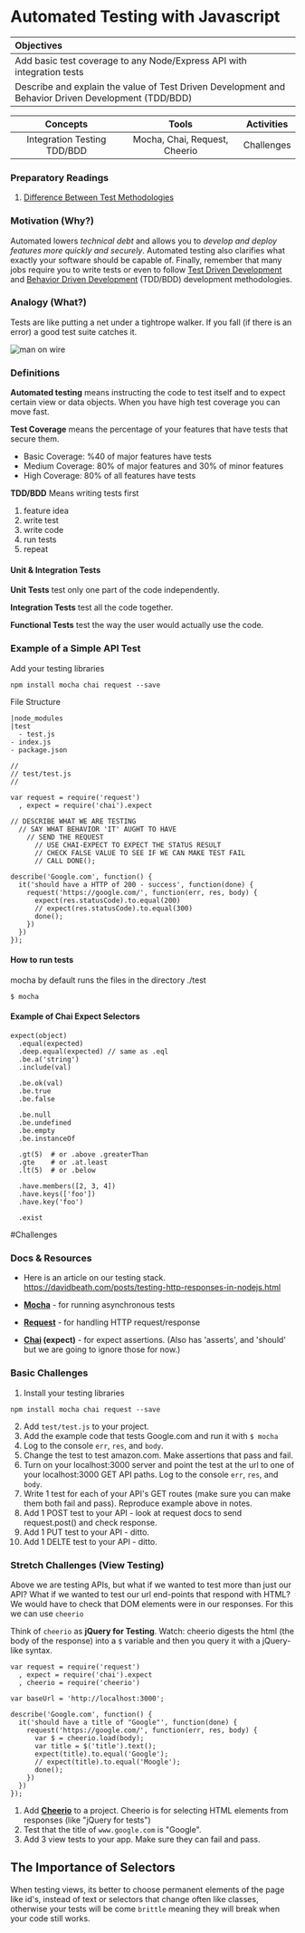 # Automated Testing with Javascript

| Objectives |
| :--- |
| Add basic test coverage to any Node/Express API with integration tests |
| Describe and explain the value of Test Driven Development and Behavior Driven Development (TDD/BDD)|

| Concepts | Tools | Activities |
| :---: | :---: | :---: |
| Integration Testing TDD/BDD | Mocha, Chai, Request, Cheerio | Challenges |

### Preparatory Readings

1. [Difference Between Test Methodologies](http://stackoverflow.com/questions/4904096/whats-the-difference-between-unit-functional-acceptance-and-integration-test/4904533#4904533)

### Motivation (Why?)

Automated lowers *technical debt* and allows you to *develop and deploy features more quickly and securely*. Automated testing also clarifies what exactly your software should be capable of. Finally, remember that many jobs require you to write tests or even to follow [Test Driven Development](https://en.wikipedia.org/wiki/Test-driven_development) and [Behavior Driven Development](https://en.wikipedia.org/wiki/Behavior-driven_development) (TDD/BDD) development methodologies.

### Analogy (What?)

Tests are like putting a net under a tightrope walker. If you fall (if there is an error) a good test suite catches it.

![man on wire](http://static.rogerebert.com/uploads/review/primary_image/reviews/man-on-wire-2008/hero_EB20080804REVIEWS808070305AR.jpg)

### Definitions

**Automated testing** means instructing the code to test itself and to expect certain view or data objects. When you have high test coverage you can move fast.

**Test Coverage** means the percentage of your features that have tests that secure them.

* Basic Coverage: %40 of major features have tests
* Medium Coverage: 80% of major features and 30% of minor features
* High Coverage: 80% of all features have tests

**TDD/BDD** Means writing tests first

1. feature idea
2. write test
3. write code
4. run tests
5. repeat

#### Unit & Integration Tests

**Unit Tests** test only one part of the code independently.

**Integration Tests** test all the code together.

**Functional Tests** test the way the user would actually use the code.

### Example of a Simple API Test

Add your testing libraries
```
npm install mocha chai request --save
```

File Structure

```
|node_modules
|test
  - test.js
- index.js
- package.json
```


```
//
// test/test.js
//

var request = require('request')
  , expect = require('chai').expect

// DESCRIBE WHAT WE ARE TESTING
  // SAY WHAT BEHAVIOR 'IT' AUGHT TO HAVE
    // SEND THE REQUEST
      // USE CHAI-EXPECT TO EXPECT THE STATUS RESULT
      // CHECK FALSE VALUE TO SEE IF WE CAN MAKE TEST FAIL
      // CALL DONE();

describe('Google.com', function() {
  it('should have a HTTP of 200 - success', function(done) {
    request('https://google.com/', function(err, res, body) {
      expect(res.statusCode).to.equal(200)
      // expect(res.statusCode).to.equal(300)
      done();
    })
  })
});
```
#### How to run tests

mocha by default runs the files in the directory ./test
```
$ mocha
```

#### Example of Chai Expect Selectors

```
expect(object)
  .equal(expected)
  .deep.equal(expected) // same as .eql
  .be.a('string')
  .include(val)

  .be.ok(val)
  .be.true
  .be.false

  .be.null
  .be.undefined
  .be.empty
  .be.instanceOf

  .gt(5)  # or .above .greaterThan
  .gte    # or .at.least
  .lt(5)  # or .below

  .have.members([2, 3, 4])
  .have.keys(['foo'])
  .have.key('foo')

  .exist
```

#Challenges

### Docs & Resources

* Here is an article on our testing stack. https://davidbeath.com/posts/testing-http-responses-in-nodejs.html

* **[Mocha](http://mochajs.org/#getting-started)** - for running asynchronous tests
* **[Request](https://github.com/request)** - for handling HTTP request/response
* **[Chai](http://chaijs.com/api/) (expect)** - for expect assertions. (Also has 'asserts', and 'should' but we are going to ignore those for now.)

### Basic Challenges

1. Install your testing libraries
```
npm install mocha chai request --save
```
2. Add ```test/test.js``` to your project.
3. Add the example code that tests Google.com and run it with ```$ mocha```
3. Log to the console ```err```, ```res```, and ```body```.
4. Change the test to test amazon.com. Make assertions that pass and fail.
5. Turn on your localhost:3000 server and point the test at the url to one of your localhost:3000 GET API paths. Log to the console ```err```, ```res```, and ```body```.
1. Write 1 test for each of your API's GET routes (make sure you can make them both fail and pass). Reproduce example above in notes.
2. Add 1 POST test to your API - look at request docs to send request.post() and check response.
3. Add 1 PUT test to your API - ditto.
4. Add 1 DELTE test to your API - ditto.

### Stretch Challenges (View Testing)

Above we are testing APIs, but what if we wanted to test more than just our API? What if we wanted to test our url end-points that respond with HTML? We would have to check that DOM elements were in our responses. For this we can use ```cheerio```

Think of ```cheerio``` as **jQuery for Testing**. Watch: cheerio digests the html (the body of the response) into a ```$``` variable and then you query it with a jQuery-like syntax.

```
var request = require('request')
  , expect = require('chai').expect
  , cheerio = require('cheerio')

var baseUrl = 'http://localhost:3000';

describe('Google.com', function() {
  it('should have a title of "Google"', function(done) {
    request('https://google.com/', function(err, res, body) {
      var $ = cheerio.load(body);
      var title = $('title').text();
      expect(title).to.equal('Google');
      // expect(title).to.equal('Moogle');
      done();
    })
  })
});
```

1. Add **[Cheerio](https://github.com/cheeriojs/cheerio)** to a project. Cheerio is for selecting HTML elements from responses (like "jQuery for tests")
2. Test that the title of ```www.google.com``` is "Google".
3. Add 3 view tests to your app. Make sure they can fail and pass.

## The Importance of Selectors

When testing views, its better to choose permanent elements of the page like id's, instead of text or selectors that change often like classes, otherwise your tests will be come ```brittle``` meaning they will break when your code still works.
